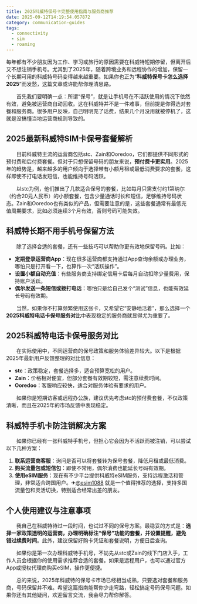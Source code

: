 ```yaml
---
title: 2025科威特保号卡完整使用指南与服务商推荐
date: 2025-09-12T14:19:54.057872
category: communication-guides
tags:
  - connectivity
  - sim
  - roaming
---
```


每年都有不少朋友因为工作、学习或旅行的原因需要在科威特短期停留，但离开后又不想注销手机号。尤其到了2025年，随着跨境业务和远程协作的增加，保留一个长期可用的科威特号码变得越来越重要。如果你也正为“**科威特保号卡怎么选择2025**”而发愁，这篇文章或许能帮你理清思路。

　　首先我们要明确一点：所谓“保号”，就是让手机号在不活跃使用的情况下依然有效，避免被运营商自动回收。这在科威特并不是一件难事，但前提是你得选对套餐和服务商。很多用户反映，自己明明充了话费，结果几个月没用就被停机了，这就是没搞懂当地运营商规则导致的。

## 2025最新科威特SIM卡保号套餐解析

　　目前科威特主流的运营商包括stc、Zain和Ooredoo，它们都提供不同形式的预付费和后付费套餐。但对于只想保留号码的朋友来说，**预付费卡更实用**。2025年的趋势是，越来越多的用户倾向于选择带有小额月租或最低消费要求的套餐，这样即使不打电话发短信，也能维持号码活跃。

　　以stc为例，他们推出了几款适合保号的套餐，比如每月只需支付约1第纳尔（约合20元人民币）的小额套餐，包含少量通话时长和短信，足够维持号码状态。Zain和Ooredoo也有类似的产品，但需要注意的是，这些套餐通常有最低充值周期要求，比如必须连续3个月有效，否则号码可能失效。

## 科威特长期不用手机号保留方法

　　除了选择合适的套餐，还有一些技巧可以帮助你更有效地保留号码。比如：

- **定期登录运营商App**：现在很多运营商都支持通过App查询余额或办理业务，哪怕只是打开看一下，也算作一次“活跃操作”。
- **设置小额自动充值**：有些服务商支持绑定信用卡后每月自动扣除少量费用，保持账户活跃。
- **偶尔发送一条短信或拨打电话**：哪怕只是给自己发个“测试”信息，也能有效延长号码有效期。

　　当然，如果你不打算频繁使用这张卡，又希望它“安静地活着”，那么选择一个**2025科威特电话卡保号服务对比**中表现稳定的服务商就显得尤为重要了。

## 2025科威特电话卡保号服务对比

　　在实际使用中，不同运营商的保号政策和服务体验差异较大。以下是根据2025年最新用户反馈整理的对比信息：

- **stc**：政策稳定，套餐选择多，适合预算宽松的用户。
- **Zain**：价格相对便宜，但部分套餐有效期较短，需注意续费时间。
- **Ooredoo**：客服响应较快，适合对服务体验有要求的用户。

　　如果你是短期访客或远程办公族，建议优先考虑stc的预付费套餐，不仅政策清晰，而且在2025年的市场反馈中表现稳定。

## 科威特手机卡防注销解决方案

　　如果你已经有一张科威特手机号，但担心它会因为不活跃而被注销，可以尝试以下几种方案：

1. **联系运营商客服**：询问是否可以将套餐转为保号套餐，降低月租或最低消费。
2. **购买流量包或短信包**：即使不常用，偶尔消费也能延长号码有效期。
3. **使用eSIM服务**：现在有不少平台提供科威特eSIM服务，支持远程激活和管理，非常适合跨国用户。✈[@esim1088](https://t.me/s/esim1088) 就是一个值得推荐的选择，支持多国流量包和灵活切换，特别适合经常出差的朋友。

## 个人使用建议与注意事项

　　我自己在科威特待过一段时间，也试过不同的保号方案。最稳妥的方式是：**选择一家政策透明的运营商，办理明确标注“保号”功能的套餐，并设置提醒，避免错过续费时间**。此外，建议保留好购卡凭证和套餐说明，方便日后查询。

　　如果你是第一次办理科威特手机号，不妨先从stc或Zain的线下门店入手，工作人员会根据你的使用需求推荐合适的套餐。如果是远程用户，也可以通过官方App或授权代理商购买eSIM，操作更便捷。

　　总的来说，2025年科威特的保号卡市场已经相当成熟，只要选对套餐和服务商，号码保留并不难。希望这篇指南能帮你少走弯路，轻松搞定号码保号问题。如果你还有其他疑问，欢迎留言交流，我会尽力帮你解答。